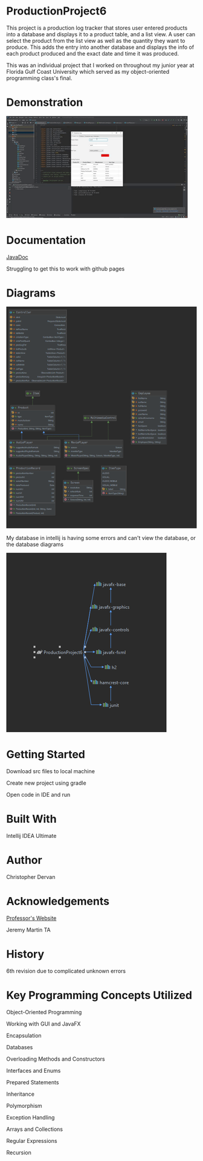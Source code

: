 # ProductionProject6
This project is a production log tracker that stores user entered products into a database 
and displays it to a product table, and a list view. A user can select the product from 
the list view as well as the quantity they want to produce. This adds the entry into another
database and displays the info of each product produced and the exact date and time it was produced.

This was an individual project that I worked on throughout my junior year at Florida Gulf Coast 
University which served as my object-oriented programming class's final.

# Demonstration
![Quick gif demonstrating program](docs/productionLogDemo.gif)

# Documentation
[JavaDoc](docs/allclasses-index.html)

Struggling to get this to work with github pages
# Diagrams
![Java class diagrams](docs/diagrams/javaClassDiagramsProductionProject.png)

My database in intellij is having some errors 
and can't view the database, or the database diagrams

![This is what displays](docs/diagrams/falseDatabaseDiagram.png)

# Getting Started
Download src files to local machine

Create new project using gradle

Open code in IDE and run

# Built With
Intellij IDEA Ultimate 

# Author
Christopher Dervan

# Acknowledgements
[Professor's Website](https://sites.google.com/site/profvanselow/portfolio?authuser=0)

Jeremy Martin TA

# History
6th revision due to complicated unknown errors

# Key Programming Concepts Utilized
Object-Oriented Programming

Working with GUI and JavaFX

Encapsulation

Databases

Overloading Methods and Constructors

Interfaces and Enums

Prepared Statements

Inheritance

Polymorphism

Exception Handling

Arrays and Collections

Regular Expressions

Recursion




